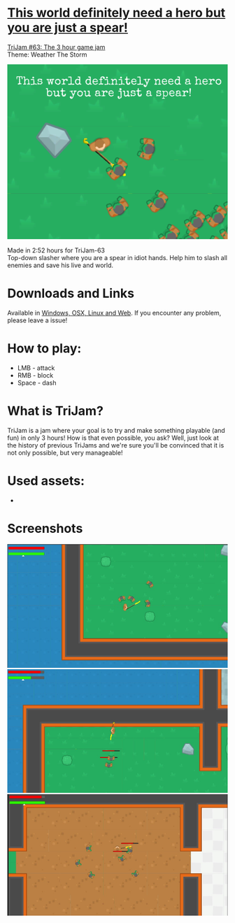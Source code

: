 # [This world definitely need a hero but you are just a spear!](https://teamon.itch.io/this-world-definitely-need-a-hero-but-you-are-just-a-spear)
[TriJam #63: The 3 hour game jam](https://itch.io/jam/trijam-63)  
Theme: Weather The Storm  

![Cover](Screenshots/Cover.png)

Made in 2:52 hours for TriJam-63  
Top-down slasher where you are a spear in idiot hands. Help him to slash all enemies and save his live and world.

# Downloads and Links
Available in [Windows, OSX, Linux and Web](https://teamon.itch.io/this-world-definitely-need-a-hero-but-you-are-just-a-spear). If you encounter any problem, please leave a issue! 

# How to play:
 * LMB - attack
 * RMB - block
 * Space - dash

# What is TriJam?
TriJam is a jam where your goal is to try and make something playable (and fun) in only 3 hours! How is that even possible, you ask? Well, just look at the history of previous TriJams and we're sure you'll be convinced that it is not only possible, but very manageable!

# Used assets:
 * 

# Screenshots
![Screen1](Screenshots/1.jpg)  
![Screen1](Screenshots/2.jpg)  
![Screen1](Screenshots/3.jpg)  

